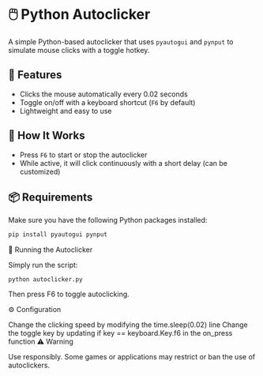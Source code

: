 # 🖱️ Python Autoclicker

A simple Python-based autoclicker that uses `pyautogui` and `pynput` to simulate mouse clicks with a toggle hotkey.

## 🔧 Features

- Clicks the mouse automatically every 0.02 seconds
- Toggle on/off with a keyboard shortcut (`F6` by default)
- Lightweight and easy to use

## 🧠 How It Works

- Press `F6` to start or stop the autoclicker
- While active, it will click continuously with a short delay (can be customized)

## 📦 Requirements

Make sure you have the following Python packages installed:

```bash
pip install pyautogui pynput
```

🚀 Running the Autoclicker

Simply run the script:
```
python autoclicker.py
```
Then press F6 to toggle autoclicking.

⚙️ Configuration

Change the clicking speed by modifying the time.sleep(0.02) line
Change the toggle key by updating if key == keyboard.Key.f6 in the on_press function
⚠️ Warning

Use responsibly. Some games or applications may restrict or ban the use of autoclickers.